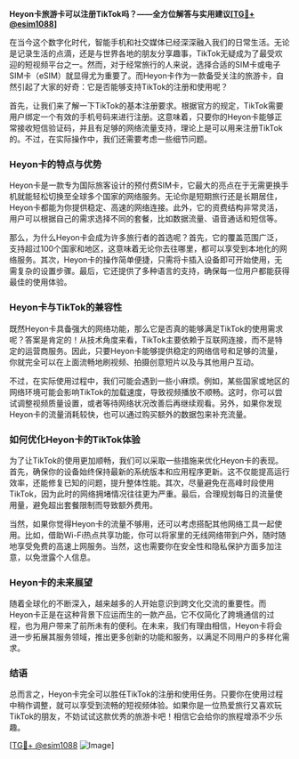 **Heyon卡旅游卡可以注册TikTok吗？——全方位解答与实用建议[[TG💪+ @esim1088](https://t.me/s/esim1088)]**

在当今这个数字化时代，智能手机和社交媒体已经深深融入我们的日常生活。无论是记录生活的点滴，还是与世界各地的朋友分享趣事，TikTok无疑成为了最受欢迎的短视频平台之一。然而，对于经常旅行的人来说，选择合适的SIM卡或电子SIM卡（eSIM）就显得尤为重要了。而Heyon卡作为一款备受关注的旅游卡，自然引起了大家的好奇：它是否能够支持TikTok的注册和使用呢？

首先，让我们来了解一下TikTok的基本注册要求。根据官方的规定，TikTok需要用户绑定一个有效的手机号码来进行注册。这意味着，只要你的Heyon卡能够正常接收短信验证码，并且有足够的网络流量支持，理论上是可以用来注册TikTok的。不过，在实际操作中，我们还需要考虑一些细节问题。

### Heyon卡的特点与优势

Heyon卡是一款专为国际旅客设计的预付费SIM卡，它最大的亮点在于无需更换手机就能轻松切换至全球多个国家的网络服务。无论你是短期旅行还是长期居住，Heyon卡都能为你提供稳定、高速的网络连接。此外，它的资费结构非常灵活，用户可以根据自己的需求选择不同的套餐，比如数据流量、语音通话和短信等。

那么，为什么Heyon卡会成为许多旅行者的首选呢？首先，它的覆盖范围广泛，支持超过100个国家和地区，这意味着无论你去往哪里，都可以享受到本地化的网络服务。其次，Heyon卡的操作简单便捷，只需将卡插入设备即可开始使用，无需复杂的设置步骤。最后，它还提供了多种语言的支持，确保每一位用户都能获得最佳的使用体验。

### Heyon卡与TikTok的兼容性

既然Heyon卡具备强大的网络功能，那么它是否真的能够满足TikTok的使用需求呢？答案是肯定的！从技术角度来看，TikTok主要依赖于互联网连接，而不是特定的运营商服务。因此，只要Heyon卡能够提供稳定的网络信号和足够的流量，你就完全可以在上面流畅地刷视频、拍摄创意短片以及与其他用户互动。

不过，在实际使用过程中，我们可能会遇到一些小麻烦。例如，某些国家或地区的网络环境可能会影响TikTok的加载速度，导致视频播放不顺畅。这时，你可以尝试调整视频质量设置，或者等待网络状况改善后再继续观看。另外，如果你发现Heyon卡的流量消耗较快，也可以通过购买额外的数据包来补充流量。

### 如何优化Heyon卡的TikTok体验

为了让TikTok的使用更加顺畅，我们可以采取一些措施来优化Heyon卡的表现。首先，确保你的设备始终保持最新的系统版本和应用程序更新。这不仅能提高运行效率，还能修复已知的问题，提升整体性能。其次，尽量避免在高峰时段使用TikTok，因为此时的网络拥堵情况往往更为严重。最后，合理规划每日的流量使用量，避免超出套餐限制而导致额外费用。

当然，如果你觉得Heyon卡的流量不够用，还可以考虑搭配其他网络工具一起使用。比如，借助Wi-Fi热点共享功能，你可以将家里的无线网络带到户外，随时随地享受免费的高速上网服务。当然，这也需要你在安全性和隐私保护方面多加注意，以免泄露个人信息。

### Heyon卡的未来展望

随着全球化的不断深入，越来越多的人开始意识到跨文化交流的重要性。而Heyon卡正是在这种背景下应运而生的一款产品，它不仅简化了跨境通信的过程，也为用户带来了前所未有的便利。在未来，我们有理由相信，Heyon卡将会进一步拓展其服务领域，推出更多创新的功能和服务，以满足不同用户的多样化需求。

### 结语

总而言之，Heyon卡完全可以胜任TikTok的注册和使用任务。只要你在使用过程中稍作调整，就可以享受到流畅的短视频体验。如果你是一位热爱旅行又喜欢玩TikTok的朋友，不妨试试这款优秀的旅游卡吧！相信它会给你的旅程增添不少乐趣。

[[TG💪+ @esim1088](https://t.me/s/esim1088) ![Image](https://i.postimg.cc/4NQfJmqS/Snipaste-2025-05-13-00-14-12.png)]